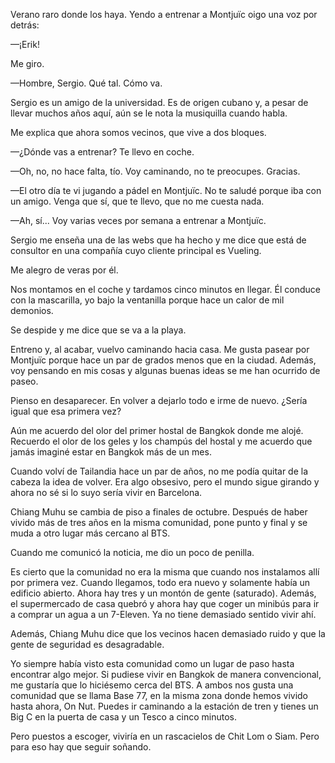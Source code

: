 Verano raro donde los haya. Yendo a entrenar a Montjuïc oigo una voz por detrás:

—¡Erik!

Me giro.

—Hombre, Sergio. Qué tal. Cómo va.

Sergio es un amigo de la universidad. Es de origen cubano y, a pesar de llevar muchos años aquí, aún se le nota la musiquilla cuando habla.

Me explica que ahora somos vecinos, que vive a dos bloques. 

—¿Dónde vas a entrenar? Te llevo en coche. 

—Oh, no, no hace falta, tío. Voy caminando, no te preocupes. Gracias. 

—El otro día te vi jugando a pádel en Montjuïc. No te saludé porque iba con un amigo. Venga que sí, que te llevo, que no me cuesta nada.

—Ah, sí... Voy varias veces por semana a entrenar a Montjuïc.

Sergio me enseña una de las webs que ha hecho y me dice que está de consultor en una compañía cuyo cliente principal es Vueling. 

Me alegro de veras por él.

Nos montamos en el coche y tardamos cinco minutos en llegar. Él conduce con la mascarilla, yo bajo la ventanilla porque hace un calor de mil demonios.

Se despide y me dice que se va a la playa.

Entreno y, al acabar, vuelvo caminando hacia casa. Me gusta pasear por Montjuïc porque hace un par de grados menos que en la ciudad. Además, voy pensando en mis cosas y algunas buenas ideas se me han ocurrido de paseo.

Pienso en desaparecer. En volver a dejarlo todo e irme de nuevo. ¿Sería igual que esa primera vez?

Aún me acuerdo del olor del primer hostal de Bangkok donde me alojé. Recuerdo el olor de los geles y los champús del hostal y me acuerdo que jamás imaginé estar en Bangkok más de un mes. 

Cuando volví de Tailandia hace un par de años, no me podía quitar de la cabeza la idea de volver. Era algo obsesivo, pero el mundo sigue girando y ahora no sé si lo suyo sería vivir en Barcelona.

Chiang Muhu se cambia de piso a finales de octubre. Después de haber vivido más de tres años en la misma comunidad, pone punto y final y se muda a otro lugar más cercano al BTS. 

Cuando me comunicó la noticia, me dio un poco de penilla. 

Es cierto que la comunidad no era la misma que cuando nos instalamos allí por primera vez. Cuando llegamos, todo era nuevo y solamente había un edificio abierto. Ahora hay tres y un montón de gente (saturado). Además, el supermercado de casa quebró y ahora hay que coger un minibús para ir a comprar un agua a un 7-Eleven. Ya no tiene demasiado sentido vivir ahí. 

Además, Chiang Muhu dice que los vecinos hacen demasiado ruido y que la gente de seguridad es desagradable.

Yo siempre había visto esta comunidad como un lugar de paso hasta encontrar algo mejor. Si pudiese vivir en Bangkok de manera convencional, me gustaría que lo hiciésemo cerca del BTS. A ambos nos gusta una comunidad que se llama Base 77, en la misma zona donde hemos vivido hasta ahora, On Nut. Puedes ir caminando a la estación de tren y tienes un Big C en la puerta de casa y un Tesco a cinco minutos. 

Pero puestos a escoger, viviría en un rascacielos de Chit Lom o Siam. Pero para eso hay que seguir soñando. 
